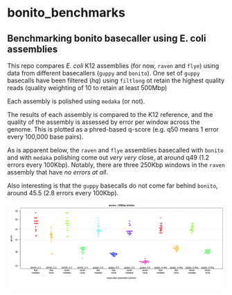 # bonito_benchmarks
## Benchmarking bonito basecaller using E. coli assemblies

This repo compares *E. coli* K12 assemblies (for now, `raven` and `flye`) using data from different basecallers (`guppy` and `bonito`). One set of `guppy` basecalls have been filtered (*hq*) using `filtlong` ot retain the highest quality reads (quality weighting of 10 to retain at least 500Mbp)

Each assembly is polished using `medaka` (or not).

The results of each assembly is compared to the K12 reference, and the quality of the assembly is assessed by
error per window across the genome. This is plotted as a phred-based q-score (e.g. q50 means 1 error every 100,000 base pairs).

As is apparent below, the `raven` and `flye` assemblies basecalled with `bonito` and with `medaka` polishing come out *very very* close, at around q49 (1.2 errors every 100Kbp). Notably, there are three 250Kbp windows in the `raven` assembly that have *no errors at all*.

Also interesting is that the `guppy` basecalls do not come far behind `bonito`, around 45.5 (2.8 errors every 100Kbp). 

![beeswarm_K12](figures/quals_beeswarm.png)
